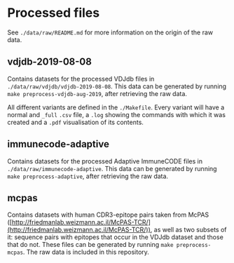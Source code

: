 # Processed files

See `./data/raw/README.md` for more information on the origin of the raw data.

## vdjdb-2019-08-08

Contains datasets for the processed VDJdb files in `./data/raw/vdjdb/vdjdb-2019-08-08`. This data can be generated by running `make preprocess-vdjdb-aug-2019`, after retrieving the raw data.

All different variants are defined in the `./Makefile`. Every variant will have a normal and `_full` `.csv` file, a `.log` showing the commands with which it was created and a `.pdf` visualisation of its contents.

## immunecode-adaptive

Contains datasets for the processed Adaptive ImmuneCODE files in `./data/raw/immunecode-adaptive`. This data can be generated by running `make preprocess-adaptive`, after retrieving the raw data.

## mcpas

Contains datasets with human CDR3-epitope pairs taken from McPAS ([http://friedmanlab.weizmann.ac.il/McPAS-TCR/](http://friedmanlab.weizmann.ac.il/McPAS-TCR/)), as well as two subsets of it: sequence pairs with epitopes that occur in the VDJdb dataset and those that do not. These files can be generated by running `make preprocess-mcpas`. The raw data is included in this repository.
